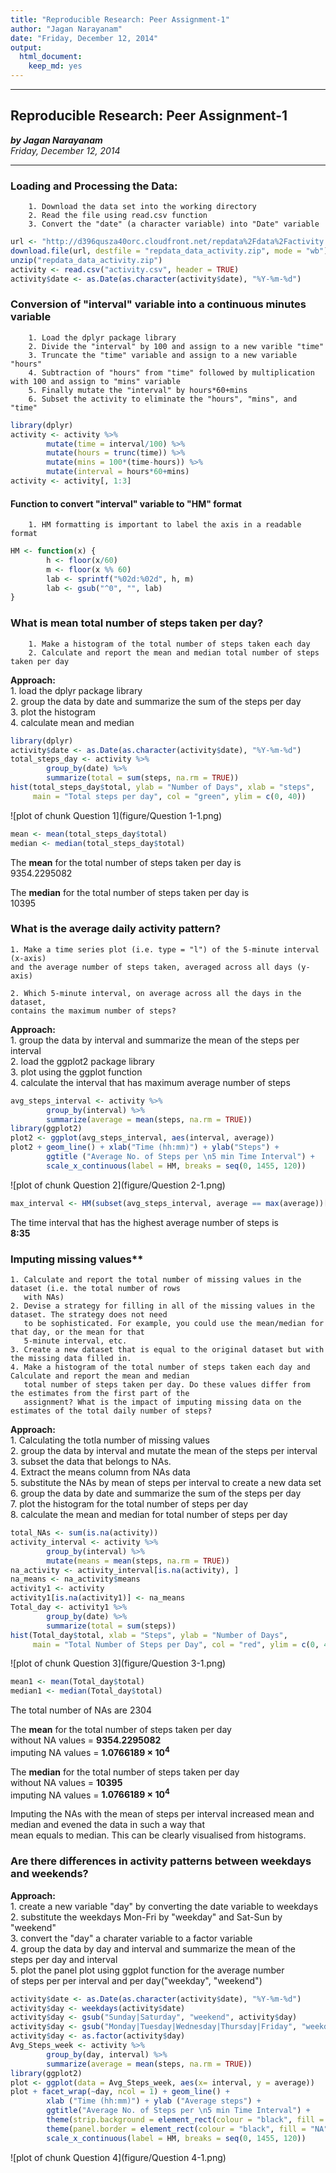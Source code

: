 ```yaml
---  
title: "Reproducible Research: Peer Assignment-1"
author: "Jagan Narayanam"
date: "Friday, December 12, 2014"
output:
  html_document:
    keep_md: yes
---  
```


---
## Reproducible Research: Peer Assignment-1  
***by Jagan Narayanam***  
*Friday, December 12, 2014*  

---

### Loading and Processing the Data:  
        1. Download the data set into the working directory  
        2. Read the file using read.csv function  
        3. Convert the "date" (a character variable) into "Date" variable  


```r
url <- "http://d396qusza40orc.cloudfront.net/repdata%2Fdata%2Factivity.zip"
download.file(url, destfile = "repdata_data_activity.zip", mode = "wb")
unzip("repdata_data_activity.zip")
activity <- read.csv("activity.csv", header = TRUE)
activity$date <- as.Date(as.character(activity$date), "%Y-%m-%d")
```

### Conversion of "interval" variable into a continuous minutes variable  
        1. Load the dplyr package library  
        2. Divide the "interval" by 100 and assign to a new varible "time"    
        3. Truncate the "time" variable and assign to a new variable "hours"  
        4. Subtraction of "hours" from "time" followed by multiplication with 100 and assign to "mins" variable  
        5. Finally mutate the "interval" by hours*60+mins  
        6. Subset the activity to eliminate the "hours", "mins", and "time"  
        

```r
library(dplyr)
activity <- activity %>%
        mutate(time = interval/100) %>%
        mutate(hours = trunc(time)) %>%
        mutate(mins = 100*(time-hours)) %>%
        mutate(interval = hours*60+mins)
activity <- activity[, 1:3]
```
#### Function to convert "interval" variable to "HM" format  
        1. HM formatting is important to label the axis in a readable format


```r
HM <- function(x) {
        h <- floor(x/60)
        m <- floor(x %% 60)
        lab <- sprintf("%02d:%02d", h, m)
        lab <- gsub("^0", "", lab)
}
```


### What is mean total number of steps taken per day?    

        1. Make a histogram of the total number of steps taken each day    
        2. Calculate and report the mean and median total number of steps taken per day  
           
**Approach:**  
        1. load the dplyr package library  
        2. group the data by date and summarize the sum of the steps per day  
        3. plot the histogram  
        4. calculate mean and median  


```r
library(dplyr)
activity$date <- as.Date(as.character(activity$date), "%Y-%m-%d")
total_steps_day <- activity %>%        
        group_by(date) %>%      
        summarize(total = sum(steps, na.rm = TRUE))
hist(total_steps_day$total, ylab = "Number of Days", xlab = "steps",      
     main = "Total steps per day", col = "green", ylim = c(0, 40))
```

![plot of chunk Question 1](figure/Question 1-1.png) 

```r
mean <- mean(total_steps_day$total)
median <- median(total_steps_day$total)
```

The **mean** for the total number of steps taken per day is  
9354.2295082  

The **median** for the total number of steps taken per day is  
10395    

  
### What is the average daily activity pattern?  

    1. Make a time series plot (i.e. type = "l") of the 5-minute interval (x-axis)  
    and the average number of steps taken, averaged across all days (y-axis)  

    2. Which 5-minute interval, on average across all the days in the dataset,  
    contains the maximum number of steps?  

**Approach:**  
        1. group the data by interval and summarize the mean of the steps per interval  
        2. load the ggplot2 package library  
        3. plot using the ggplot function  
        4. calculate the interval that has maximum average number of steps  


```r
avg_steps_interval <- activity %>%
        group_by(interval) %>%
        summarize(average = mean(steps, na.rm = TRUE))
library(ggplot2)
plot2 <- ggplot(avg_steps_interval, aes(interval, average))
plot2 + geom_line() + xlab("Time (hh:mm)") + ylab("Steps") +
        ggtitle ("Average No. of Steps per \n5 min Time Interval") +
        scale_x_continuous(label = HM, breaks = seq(0, 1455, 120))
```

![plot of chunk Question 2](figure/Question 2-1.png) 

```r
max_interval <- HM(subset(avg_steps_interval, average == max(average))[[1, 1]])
```

The time interval that has the highest average number of steps is  
**8:35**  



### Imputing missing values**  

    1. Calculate and report the total number of missing values in the dataset (i.e. the total number of rows  
       with NAs)  
    2. Devise a strategy for filling in all of the missing values in the dataset. The strategy does not need  
       to be sophisticated. For example, you could use the mean/median for that day, or the mean for that  
       5-minute interval, etc.    
    3. Create a new dataset that is equal to the original dataset but with the missing data filled in.  
    4. Make a histogram of the total number of steps taken each day and  Calculate and report the mean and median
       total number of steps taken per day. Do these values differ from the estimates from the first part of the 
       assignment? What is the impact of imputing missing data on the estimates of the total daily number of steps?  


**Approach:**  
        1. Calculating the totla number of missing values  
        2. group the data by interval and mutate the mean of the steps per interval    
        3. subset the data that belongs to NAs.  
        4. Extract the means column from NAs data  
        5. substitute the NAs by mean of steps per interval to create a new data set   
        6. group the data by date and summarize the sum of the steps per day  
        7. plot the histogram for the total number of steps per day  
        8. calculate the mean and median for total number of steps per day  


```r
total_NAs <- sum(is.na(activity))
activity_interval <- activity %>%
        group_by(interval) %>%
        mutate(means = mean(steps, na.rm = TRUE))
na_activity <- activity_interval[is.na(activity), ]
na_means <- na_activity$means
activity1 <- activity
activity1[is.na(activity1)] <- na_means
Total_day <- activity1 %>%
        group_by(date) %>%
        summarize(total = sum(steps))
hist(Total_day$total, xlab = "Steps", ylab = "Number of Days", 
     main = "Total Number of Steps per Day", col = "red", ylim = c(0, 40))
```

![plot of chunk Question 3](figure/Question 3-1.png) 

```r
mean1 <- mean(Total_day$total)
median1 <- median(Total_day$total)
```

The total number of NAs are 2304  

The **mean** for the total number of steps taken per day  
without NA values = **9354.2295082**    
imputing NA values = **1.0766189 &times; 10<sup>4</sup>**    

The **median** for the total number of steps taken per day  
without NA values = **10395**    
imputing NA values = **1.0766189 &times; 10<sup>4</sup>**    

Imputing the NAs with the mean of steps per interval increased mean and median and evened the data in such a way that   
mean equals to median. This can be clearly visualised from histograms.  


### Are there differences in activity patterns between weekdays and weekends?  

**Approach:**  
        1. create a new variable "day" by converting the date variable to weekdays  
        2. substitute the weekdays Mon-Fri by "weekday" and Sat-Sun by "weekend"  
        3. convert the "day" a charater variable to a factor variable  
        4. group the data by day and interval and summarize the mean of the  
           steps per day and interval  
        5. plot the panel plot using ggplot function for the average number  
           of steps per per interval and per day("weekday", "weekend")  
        


```r
activity$date <- as.Date(as.character(activity$date), "%Y-%m-%d")
activity$day <- weekdays(activity$date)
activity$day <- gsub("Sunday|Saturday", "weekend", activity$day) 
activity$day <- gsub("Monday|Tuesday|Wednesday|Thursday|Friday", "weekday", activity$day)
activity$day <- as.factor(activity$day)
Avg_Steps_week <- activity %>%
        group_by(day, interval) %>%
        summarize(average = mean(steps, na.rm = TRUE))
library(ggplot2)
plot <- ggplot(data = Avg_Steps_week, aes(x= interval, y = average))
plot + facet_wrap(~day, ncol = 1) + geom_line() + 
        xlab ("Time (hh:mm)") + ylab ("Average steps") +
        ggtitle("Average No. of Steps per \n5 min Time Interval") +
        theme(strip.background = element_rect(colour = "black", fill = "#FFCC99")) +
        theme(panel.border = element_rect(colour = "black", fill = "NA")) +
        scale_x_continuous(label = HM, breaks = seq(0, 1455, 120))
```

![plot of chunk Question 4](figure/Question 4-1.png) 

